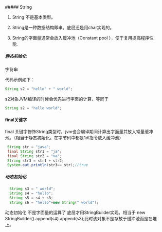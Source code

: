\#\#\#\#\# String

1. String 不是基本类型。

1. String是一种数据结构即串。底层还是用char实现的。

1. String的字面量通常会放入缓冲池（Constant pool ），便于复用提高程序性能.

#####  静态初始化

字符串

代码示例如下：

```java
String s2 = "hello" + " world";
```

s2对象JVM编译的时候会优先进行字面的计算，等同于

```java
String s2 = "hello world";
```

####  final关键字

final 关键字修饰String类型时，jvm也会编译期间计算出字面量并放入常量缓冲池。（相当于静态初始化。在字节码中都是1dl指令放入缓冲池）

```java
 String str = "java";
 final String str1 = "ja";
 final String str2 = "va";
 String str3 = str1 + str2;
 System.out.println(str3== str);//true

```

##### 动态初始化

```java
  String s3 = " world";
  String s4 = "hello";
  String s5 = s4 + s3;
  String s6 = "hello"+new String(" world");
```

动态初始化 不是字面量的运算了 底层才用StringBuilder实现，相当于 new StringBuilder\(\).append\(s4\).append\(s3\);此时该对象不是存放于缓冲池而是在堆上。

